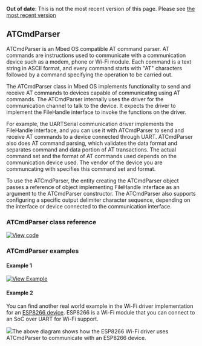 <span class="warnings">**Out of date**: This is not the most recent version of this page. Please see [the most recent version](y)</span>
## ATCmdParser

ATCmdParser is an Mbed OS compatible AT command parser. AT commands are instructions used to communicate with a communication device such as a modem, phone or Wi-Fi module. Each command is a text string in ASCII format, and every command starts with "AT" characters followed by a command specifying the operation to be carried out. 

The ATCmdParser class in Mbed OS implements functionality to send and receive AT commands to devices capable of communicating using AT commands. The ATCmdParser internally uses the driver for the communication channel to talk to the device. It expects the driver to implement the FileHandle interface to invoke the functions on the driver. 

For example, the UARTSerial communication driver implements the FileHandle interface, and you can use it with ATCmdParser to send and receive AT commands to a device connected through UART. ATCmdParser also does AT command parsing, which validates the data format and separates command and data portion of AT transactions. The actual command set and the format of AT commands used depends on the communication device used. The vendor of the device you are communcating with specifies this command set and format.

To use the ATCmdParser, the entity creating the ATCmdParser object passes a reference of object implementing FileHandle interface as an argument to the ATCmdParser constructor. The ATCmdParser also supports configuring a specific output delimiter character sequence, depending on the interface or device connected to the communication interface.

### ATCmdParser class reference

[![View code](https://www.mbed.com/embed/?type=library)](https://os.mbed.com/docs/v5.6/mbed-os-api-doxy/classmbed_1_1_a_t_cmd_parser.html)

### ATCmdParser examples

#### Example 1

[![View Example](https://www.mbed.com/embed/?url=https://github.com/ARMmbed/mbed-os-example-atcmdparser)](https://github.com/ARMmbed/mbed-os-example-atcmdparser/blob/master/main.cpp)

#### Example 2

You can find another real world example in the Wi-Fi driver implementation for an [ESP8266 device](https://github.com/ARMmbed/esp8266-driver). ESP8266 is a Wi-Fi module that you can connect to an SoC over UART for Wi-Fi support.

<span class="images">![](https://s3-us-west-2.amazonaws.com/mbed-os-docs-images/atcmdparser_esp8266.png)<span>The above diagram shows how the ESP8266 Wi-Fi driver uses ATCmdParser to communicate with an ESP8266 device.</span></span>
